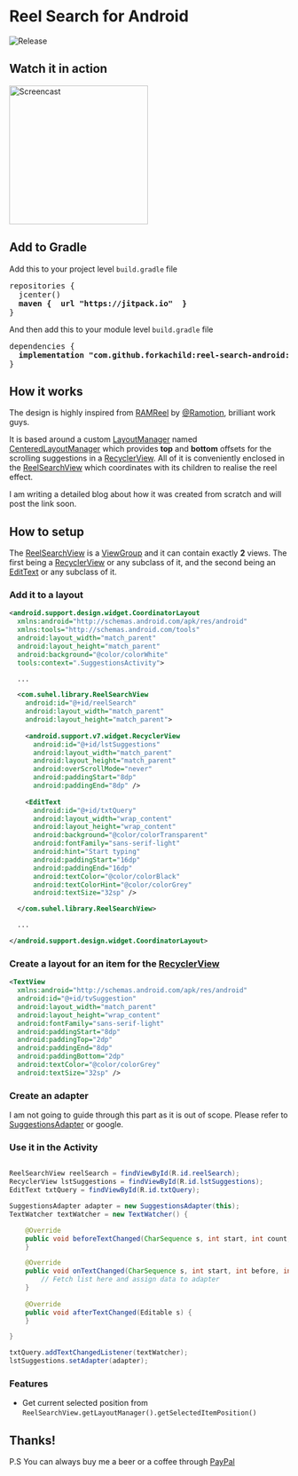

# Reel Search for Android

![Release](https://jitpack.io/v/forkachild/reel-search-android.svg?style=flat-square)

## Watch it in action

<img src="https://github.com/forkachild/reel-search-android/blob/master/screen.gif" alt="Screencast" width="250"/>

## Add to Gradle

Add this to your project level `build.gradle` file

<pre>
repositories {
  jcenter()
  <b>maven {  url "https://jitpack.io"  }</b>
}
</pre>

And then add this to your module level `build.gradle` file

<pre>
dependencies {
  <b>implementation "com.github.forkachild:reel-search-android:${latest-version}"</b>
}
</pre>

## How it works

The design is highly inspired from [RAMReel] by [@Ramotion], brilliant work guys.

It is based around a custom [LayoutManager] named [CenteredLayoutManager] which provides **top** and **bottom** offsets for the scrolling suggestions in a [RecyclerView]. All of it is conveniently enclosed in the [ReelSearchView] which coordinates with its children to realise the reel effect.

I am writing a detailed blog about how it was created from scratch and will post the link soon.

## How to setup

The [ReelSearchView] is a [ViewGroup] and it can contain exactly **2** views. The first being a [RecyclerView] or any subclass of it, and the second being an [EditText] or any subclass of it.

### Add it to a layout

```xml
<android.support.design.widget.CoordinatorLayout
  xmlns:android="http://schemas.android.com/apk/res/android"
  xmlns:tools="http://schemas.android.com/tools"
  android:layout_width="match_parent"  
  android:layout_height="match_parent"
  android:background="@color/colorWhite"  
  tools:context=".SuggestionsActivity">  

  ...

  <com.suhel.library.ReelSearchView  
    android:id="@+id/reelSearch"  
    android:layout_width="match_parent"  
    android:layout_height="match_parent">  
  
    <android.support.v7.widget.RecyclerView  
      android:id="@+id/lstSuggestions"  
      android:layout_width="match_parent"  
      android:layout_height="match_parent"  
      android:overScrollMode="never"  
      android:paddingStart="8dp"  
      android:paddingEnd="8dp" />  
  
    <EditText  
      android:id="@+id/txtQuery"  
      android:layout_width="wrap_content"  
      android:layout_height="wrap_content"  
      android:background="@color/colorTransparent"  
      android:fontFamily="sans-serif-light"  
      android:hint="Start typing"  
      android:paddingStart="16dp"  
      android:paddingEnd="16dp"  
      android:textColor="@color/colorBlack"  
      android:textColorHint="@color/colorGrey"  
      android:textSize="32sp" />  

  </com.suhel.library.ReelSearchView>

  ...

</android.support.design.widget.CoordinatorLayout>
```

### Create a layout for an item for the [RecyclerView]
```xml
<TextView
  xmlns:android="http://schemas.android.com/apk/res/android"
  android:id="@+id/tvSuggestion"
  android:layout_width="match_parent"
  android:layout_height="wrap_content"
  android:fontFamily="sans-serif-light"
  android:paddingStart="8dp"
  android:paddingTop="2dp"
  android:paddingEnd="8dp"
  android:paddingBottom="2dp"
  android:textColor="@color/colorGrey"
  android:textSize="32sp" />
```

### Create an adapter

I am not going to guide through this part as it is out of scope. Please refer to [SuggestionsAdapter] or google.

### Use it in the Activity

```java

ReelSearchView reelSearch = findViewById(R.id.reelSearch);
RecyclerView lstSuggestions = findViewById(R.id.lstSuggestions);
EditText txtQuery = findViewById(R.id.txtQuery);

SuggestionsAdapter adapter = new SuggestionsAdapter(this);
TextWatcher textWatcher = new TextWatcher() {

    @Override
    public void beforeTextChanged(CharSequence s, int start, int count, int after) {
    }

    @Override
    public void onTextChanged(CharSequence s, int start, int before, int count) {
        // Fetch list here and assign data to adapter
    }
    
    @Override
    public void afterTextChanged(Editable s) {
    }

}

txtQuery.addTextChangedListener(textWatcher);
lstSuggestions.setAdapter(adapter);

```
### Features

  - Get current selected position from `ReelSearchView.getLayoutManager().getSelectedItemPosition()`

## Thanks!

P.S You can always buy me a beer or a coffee through [PayPal]

[RAMReel]: https://github.com/Ramotion/reel-search
[@Ramotion]: https://github.com/Ramotion
[LayoutManager]: https://developer.android.com/reference/android/support/v7/widget/RecyclerView.LayoutManager
[CenteredLayoutManager]: https://github.com/forkachild/reel-search-android/blob/master/library/src/main/java/com/suhel/library/CenteredLayoutManager.java
[RecyclerView]: https://developer.android.com/reference/android/support/v7/widget/RecyclerView
[ReelSearchView]: https://github.com/forkachild/reel-search-android/blob/master/library/src/main/java/com/suhel/library/ReelSearchView.java
[ViewGroup]: https://developer.android.com/reference/android/view/ViewGroup
[EditText]: https://developer.android.com/reference/android/widget/EditText
[SuggestionsAdapter]: https://github.com/forkachild/reel-search-android/blob/master/app/src/main/java/com/suhel/reelsearch/SuggestionsAdapter.java
[PayPal]: https://paypal.me/suhelchakraborty
